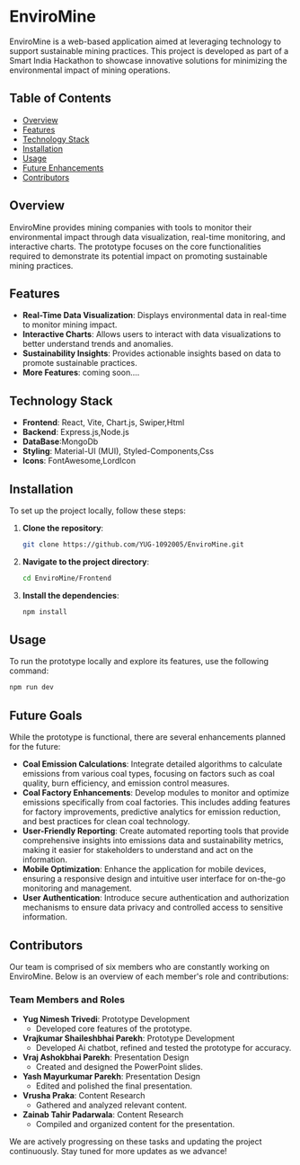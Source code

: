 # EnviroMine

EnviroMine is a web-based application aimed at leveraging technology to support sustainable mining practices. This project is developed as part of a Smart India Hackathon to showcase innovative solutions for minimizing the environmental impact of mining operations.

## Table of Contents

- [Overview](#overview)
- [Features](#features)
- [Technology Stack](#technology-stack)
- [Installation](#installation)
- [Usage](#usage)
- [Future Enhancements](#future-enhancements)
- [Contributors](#contributors)

## Overview

EnviroMine provides mining companies with tools to monitor their environmental impact through data visualization, real-time monitoring, and interactive charts. The prototype focuses on the core functionalities required to demonstrate its potential impact on promoting sustainable mining practices.

## Features

- **Real-Time Data Visualization**: Displays environmental data in real-time to monitor mining impact.
- **Interactive Charts**: Allows users to interact with data visualizations to better understand trends and anomalies.
- **Sustainability Insights**: Provides actionable insights based on data to promote sustainable practices.
- **More Features**: coming soon....
  
## Technology Stack

- **Frontend**: React, Vite, Chart.js, Swiper,Html
- **Backend**: Express.js,Node.js
- **DataBase**:MongoDb
- **Styling**: Material-UI (MUI), Styled-Components,Css
- **Icons**: FontAwesome,LordIcon

## Installation

To set up the project locally, follow these steps:

1. **Clone the repository**:

    ```bash
    git clone https://github.com/YUG-1092005/EnviroMine.git
    ```

2. **Navigate to the project directory**:

    ```bash
    cd EnviroMine/Frontend
    ```

3. **Install the dependencies**:

    ```bash
    npm install
    ```

## Usage

To run the prototype locally and explore its features, use the following command:

```bash
npm run dev
```

## Future Goals

While the prototype is functional, there are several enhancements planned for the future:

- **Coal Emission Calculations**: Integrate detailed algorithms to calculate emissions from various coal types, focusing on factors such as coal quality, burn efficiency, and emission control measures.
- **Coal Factory Enhancements**: Develop modules to monitor and optimize emissions specifically from coal factories. This includes adding features for factory improvements, predictive analytics for emission reduction, and best practices for clean coal technology.
- **User-Friendly Reporting**: Create automated reporting tools that provide comprehensive insights into emissions data and sustainability metrics, making it easier for stakeholders to understand and act on the information.
- **Mobile Optimization**: Enhance the application for mobile devices, ensuring a responsive design and intuitive user interface for on-the-go monitoring and management.
- **User Authentication**: Introduce secure authentication and authorization mechanisms to ensure data privacy and controlled access to sensitive information.

## Contributors
Our team is comprised of six members who are constantly working on EnviroMine. Below is an overview of each member's role and contributions:

### Team Members and Roles

- **Yug Nimesh Trivedi**: Prototype Development
  - Developed core features of the prototype.
- **Vrajkumar Shaileshbhai Parekh**: Prototype Development
  - Developed Ai chatbot, refined and tested the prototype for accuracy.
- **Vraj Ashokbhai Parekh**: Presentation Design
  - Created and designed the PowerPoint slides.
- **Yash Mayurkumar Parekh**: Presentation Design
  - Edited and polished the final presentation.
- **Vrusha Praka**: Content Research
  - Gathered and analyzed relevant content.
- **Zainab Tahir Padarwala**: Content Research
  - Compiled and organized content for the presentation.

We are actively progressing on these tasks and updating the project continuously. Stay tuned for more updates as we advance!








